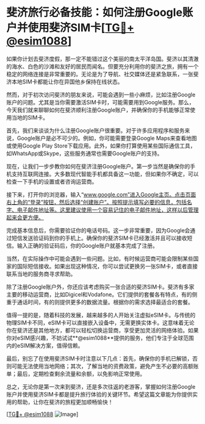 # 斐济旅行必备技能：如何注册Google账户并使用斐济SIM卡[[TG💪+ @esim1088](https://t.me/s/esim1088)]

如果你计划去斐济度假，那一定不能错过这个美丽的南太平洋岛国。斐济以其清澈的海水、白色的沙滩和友好的居民而闻名。但要充分利用你的斐济之旅，拥有一个稳定的网络连接是非常重要的。无论是为了导航、社交媒体还是紧急联系，一张斐济本地SIM卡都能让你在异国他乡保持在线状态。

然而，对于初次访问斐济的朋友来说，可能会遇到一些小麻烦，比如注册Google账户的问题。尤其是当你需要激活SIM卡时，可能需要用到Google服务。那么，今天我们就来聊聊如何在斐济顺利注册Google账户，并确保你的手机能够正常使用当地的SIM卡。

首先，我们来谈谈为什么注册Google账户很重要。对于许多应用程序和服务来说，Google账户是必不可少的。例如，你可能需要登录Google Maps来查看地图或使用Google Play Store下载应用。此外，如果你打算使用某些国际通信工具，如WhatsApp或Skype，这些服务通常也需要Google账户的支持。

现在，让我们一步步教你如何在斐济注册Google账户。第一步当然是确保你的手机支持互联网连接。大多数现代智能手机都具备这一功能，但如果你不确定，可以检查一下手机的设置或者咨询运营商。

接下来，打开你的浏览器，输入“www.google.com”进入Google主页。点击页面右上角的“登录”按钮，然后选择“创建账户”。按照提示填写必要的信息，包括名字、电子邮件地址等。这里建议使用一个容易记住的电子邮件地址，这样以后管理起来会更方便。

完成基本信息后，你需要验证你的电话号码。这一步非常重要，因为Google会通过短信发送验证码到你的手机上。确保你的斐济SIM卡已经激活并且可以接收短信。输入正确的验证码后，你的Google账户就基本完成了注册。

当然，在实际操作中可能会遇到一些问题。比如，有时候运营商可能会限制某些国家的国际短信接收。如果出现这种情况，你可以尝试更换另一张SIM卡，或者直接联系当地的服务商寻求帮助。

除了注册Google账户外，你还应该考虑购买一张合适的斐济SIM卡。斐济有多家主要的移动运营商，比如Digicel和Vodafone。它们提供的套餐各有特点，有的侧重于通话时间，有的则提供更多的数据流量。根据你的需求选择最适合的套餐。

值得一提的是，随着科技的发展，越来越多的人开始关注虚拟eSIM卡。与传统的物理SIM卡不同，eSIM卡可以直接嵌入设备中，无需更换实体卡。这意味着无论你在斐济还是其他地方，都可以轻松切换运营商，享受更加灵活的网络体验。如果你对eSIM感兴趣，不妨试试**@esim1088**提供的服务，他们专注于全球范围内的eSIM解决方案，值得信赖。

最后，别忘了在使用斐济SIM卡时注意以下几点：首先，确保你的手机已解锁，否则可能无法使用当地网络；其次，了解当地的资费政策，避免产生不必要的高额账单；最后，定期检查剩余流量和余额，以免影响正常使用。

总之，无论你是第一次来到斐济，还是多次往返的老游客，掌握如何注册Google账户并使用斐济SIM卡都是提升旅行体验的关键环节。希望这篇文章能为你提供实用的帮助，让你在斐济的旅程更加顺畅愉快！

[[TG💪+ @esim1088](https://t.me/s/esim1088) ![Image](https://i.postimg.cc/4NQfJmqS/Snipaste-2025-05-13-00-14-12.png)]